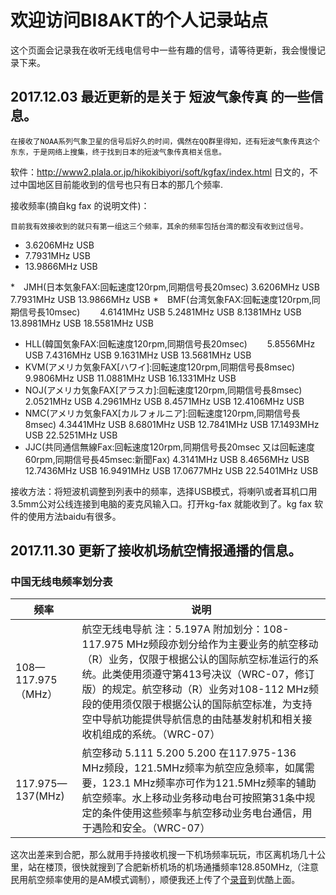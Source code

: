 # 欢迎访问BI8AKT的个人记录站点

这个页面会记录我在收听无线电信号中一些有趣的信号，请等待更新，我会慢慢记录下来。


## 2017.12.03 最近更新的是关于 短波气象传真 的一些信息。

    在接收了NOAA系列气象卫星的信号后好久的时间，偶然在QQ群里得知，还有短波气象传真这个东东，于是网络上搜集，终于找到日本的短波气象传真相关信息。
软件：http://www2.plala.or.jp/hikokibiyori/soft/kgfax/index.html  日文的，不过中国地区目前能收到的信号也只有日本的那几个频率.

接收频率\(摘自kg fax 的说明文件)：

    目前我有效接收到的就只有第一组这三个频率，其余的频率包括台湾的都没有收到过信号。
-	3.6206MHz USB
-   7.7931MHz USB
-   13.9866MHz USB

*　JMH(日本気象FAX:回転速度120rpm,同期信号長20msec)
    3.6206MHz USB
    7.7931MHz USB
   13.9866MHz USB
*　BMF(台湾気象FAX:回転速度120rpm,同期信号長10msec)
　　4.6141MHz USB
    5.2481MHz USB
    8.1381MHz USB
   13.8981MHz USB
   18.5581MHz USB
*  HLL(韓国気象FAX:回転速度120rpm,同期信号長20msec)
　　5.8556MHz USB
    7.4316MHz USB
    9.1631MHz USB
   13.5681MHz USB
*  KVM(アメリカ気象FAX[ハワイ]:回転速度120rpm,同期信号長8msec)
    9.9806MHz USB
   11.0881MHz USB
   16.1331MHz USB
*  NOJ(アメリカ気象FAX[アラスカ]:回転速度120rpm,同期信号長8msec)
    2.0521MHz USB
    4.2961MHz USB
    8.4571MHz USB
   12.4106MHz USB
*  NMC(アメリカ気象FAX[カルフォルニア]:回転速度120rpm,同期信号長8msec)
    4.3441MHz USB
    8.6801MHz USB
   12.7841MHz USB
   17.1493MHz USB
   22.5251MHz USB
*  JJC(共同通信無線Fax:回転速度120rpm,同期信号長20msec
                  又は回転速度 60rpm,同期信号長45msec:新聞Fax)
    4.3141MHz USB
    8.4656MHz USB
   12.7436MHz USB
   16.9491MHz USB
   17.0677MHz USB
   22.5401MHz USB

 接收方法：将短波机调整到列表中的频率，选择USB模式，将喇叭或者耳机口用3.5mm公对公线连接到电脑的麦克风输入口。打开kg-fax 就能收到了。kg fax 软件的使用方法baidu有很多。


## 2017.11.30 更新了接收机场航空情报通播的信息。

### 中国无线电频率划分表

频率 | 说明
------------ | -------------
108—117.975  （MHz） |  航空无线电导航  注：5.197A  附加划分：108-117.975 MHz频段亦划分给作为主要业务的航空移动（R）业务，仅限于根据公认的国际航空标准运行的系统。此类使用须遵守第413号决议（WRC-07，修订版）的规定。航空移动（R）业务对108-112 MHz频段的使用须仅限于根据公认的国际航空标准，为支持空中导航功能提供导航信息的由陆基发射机和相关接收机组成的系统。（WRC-07）
117.975—137(MHz) | 航空移动 5.111  5.200 5.200  在117.975-136 MHz频段，121.5MHz频率为航空应急频率，如属需要，123.1 MHz频率亦可作为121.5MHz频率的辅助航空频率。水上移动业务移动电台可按照第31条中规定的条件使用这些频率与航空移动业务电台通信，用于遇险和安全。（WRC-07）

    
这次出差来到合肥，那么就用手持接收机搜一下机场频率玩玩，市区离机场几十公里，站在楼顶，很快就搜到了合肥新桥机场的机场通播频率128.850MHz,（注意民用航空频率使用的是AM模式调制），顺便我还上传了个[录音](http://player.youku.com/embed/XMzE5ODE4MzIzMg==)到优酷上面。









